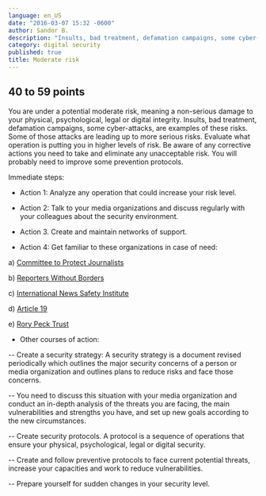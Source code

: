 ```yaml
---
language: en_US
date: "2016-03-07 15:32 -0600"
author: Sandor B.
description: "Insults, bad treatment, defamation campaigns, some cyber-attacks, are examples of these risks."
category: digital security
published: true
title: Moderate risk
---
```



## 40 to 59 points



You are under a potential moderate risk, meaning a non-serious damage to your physical, psychological, legal or digital integrity. Insults, bad treatment, defamation campaigns, some cyber-attacks, are examples of these risks. Some of those attacks are leading up to more serious risks. Evaluate what operation is putting you in higher levels of risk. Be aware of any corrective actions you need to take and eliminate any unacceptable risk. You will probably need to improve some prevention protocols.

Immediate steps:

- Action 1: Analyze any operation that could increase your risk level.

- Action 2: Talk to your media organizations and discuss regularly with your colleagues about the security environment.

- Action 3. Create and maintain networks of support.

- Action 4: Get familiar to these organizations in case of need:

a) [Committee to Protect Journalists](https://www.cpj.org/campaigns/assistance/how-to-get-help.php)

b) [Reporters Without Borders](http://en.rsf.org/a-hotline-for-journalists-in-17-04-2007,21749.html)

c) [International News Safety Institute](http://www.newssafety.org/contact/ )

d) [Article 19](http://www.article19.org/pages/en/contact-us.html)

e) [Rory Peck Trust](https://rorypecktrust.org/Contact)

- Other courses of action:

-- Create a security strategy: A security strategy is a document revised periodically which outlines the major security concerns of a person or media organization and outlines plans to reduce risks and face those concerns. 

-- You need to discuss this situation with your media organization and conduct an in-depth analysis of the threats you are facing, the main vulnerabilities and strengths you have, and set up new goals according to the new circumstances.

-- Create security protocols. A protocol is a sequence of operations that ensure your physical, psychological, legal or digital security.

-- Create and follow preventive protocols to face current potential threats, increase your capacities and work to reduce vulnerabilities. 

-- Prepare yourself for sudden changes in your security level.
